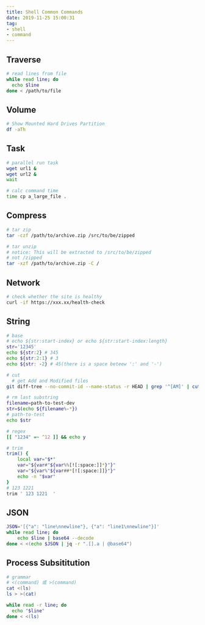 ```yaml
---
title: Shell Common Commands
date: 2019-11-25 15:00:31
tag:
- shell
- command
---
```


## Traverse
```bash
# read lines from file
while read line; do
  echo $line
done < /path/to/file
```

## Volume

```bash
# Show Mounted Hard Drives Partition
df -aTh
```

## Task

```bash
# parallel run task
wget url1 &
wget url2 &
wait
```

```bash
# calc command time
time cp a_large_file .
```

## Compress

```bash
# tar zip
tar -czf /path/to/archive.zip /src/to/be/zipped

# tar unzip
# notice: This will be extracted to /src/to/be/zipped
# not /zipped
tar -xzf /path/to/archive.zip -C /
```

## Network

```bash
# check whether the site is healthy
curl -if https://xxx.xx/health-check
```

## String

```bash
# base
# echo ${str:start-index} or echo ${str:start-index:length}
str='12345'
echo ${str:2} # 345
echo ${str:2:1} # 3
echo ${str: -2} # 45(there is a space beteew ':' and '-')

# cut
  # get Add and Modified files
git diff-tree --no-commit-id --name-status -r HEAD | grep '^[AM]' | cut -f 2

# rm last substring
filename=path-to-test-dev
str=$(echo ${filename%-*})
# path-to-test
echo $str

# regex
[[ "1234" =~ ^12 ]] && echo y

# trim
trim() {
    local var="$*"
    var="${var#"${var%%[![:space:]]*}"}"
    var="${var%"${var##*[![:space:]]}"}"
    echo -n "$var"
}
# 123 1221
trim ' 123 1221  '
```

## JSON

```bash
JSON='[{"a": "line\nnewline"}, {"a": "line1\nnewline"}]'
while read line; do
	echo $line | base64 --decode
done < <(echo $JSON | jq -r ".[].a | @base64")
```

## Process Subsititution

```bash
# grammar
# <(command) 或 >(command)
cat <(ls)
ls > >(cat)

while read -r line; do
  echo "$line"
done < <(ls)
```
<!--stackedit_data:
eyJoaXN0b3J5IjpbLTI0NjgwNjA4MCwtMjE1NzM2MTQ1LDg2Nj
g1ODU1MCwxNzIxODAxOTYyLC0xMTY5OTYxMzkwLC0xMDQ2OTEz
MzM5LC04MzE2MDQyNzEsMTk2Njk3MDU5NSwtMTMzODk5ODcwNS
wtMTkyNjkwMzM2OCwtMzM2MDcxMiwyMTI2MjUwMzc3LDM1OTI4
MzkwM119
-->